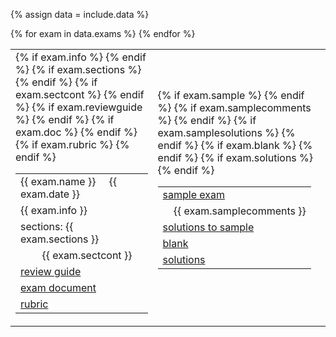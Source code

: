 {% assign data = include.data %}
<table class="asst-table">
{% for exam in data.exams %}
<tr>
  <td>
      <table class="inner">
        <tr>
            <td>{{ exam.name }} &nbsp; &nbsp; {{ exam.date }}</td>
        </tr>
        {% if exam.info %}
        <tr>
            <td>{{ exam.info }}</td>
        </tr>
        {% endif %}
        {% if exam.sections %}
        <tr>
            <td>sections: {{ exam.sections }}</td>
        </tr>
        {% endif %}
        {% if exam.sectcont %}
        <tr>
            <td>&nbsp; &nbsp; &nbsp; &nbsp; {{ exam.sectcont }}</td>
        </tr>
        {% endif %}
        {% if exam.reviewguide %}
        <tr>
            <td><a href="{{ data.home }}/{{ exam.reviewguide }}">review guide</a></td>
        </tr>
        {% endif %}
        {% if exam.doc %}
        <tr>
            <td><a href="{{ data.home }}/{{ exam.doc }}">exam document</a></td>
        </tr>
        {% endif %}
        {% if exam.rubric %}
        <tr>
            <td><a href="{{ data.home }}/{{ exam.rubric }}">rubric</a></td>
        </tr>
        {% endif %}
      </table>
  </td>
  <td>
      <table class="inner">
        {% if exam.sample %}
        <tr>
            <td><a href="{{ data.home }}/{{ exam.sample }}">sample exam</a></td>
        </tr>
        {% endif %}
        {% if exam.samplecomments %}
        <tr>
            <td>&nbsp; &nbsp; {{ exam.samplecomments }}</td>
        </tr>
        {% endif %}
        {% if exam.samplesolutions %}
        <tr>
            <td><a href="{{ data.home }}/{{ exam.samplesolutions }}">solutions to sample</a></td>
        </tr>
        {% endif %}
        {% if exam.blank %}
        <tr>
            <td><a href="{{ data.home }}/{{ exam.blank }}">blank</a></td>
        </tr>
        {% endif %}
        {% if exam.solutions %}
        <tr>
            <td><a href="{{ data.home }}/{{ exam.solutions }}">solutions</a></td>
        </tr>
        {% endif %}
      </table>
      <div style="padding-bottom: 10px"></div>
  </td>
</tr>
{% endfor %}
</table>
